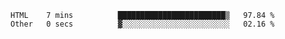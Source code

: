 
<!--START_SECTION:waka-->

```text
HTML    7 mins          ████████████████████████▒   97.84 %
Other   0 secs          ▓░░░░░░░░░░░░░░░░░░░░░░░░   02.16 %
```

<!--END_SECTION:waka-->

<!--unk0e-ctrlmd-blitzh-->

